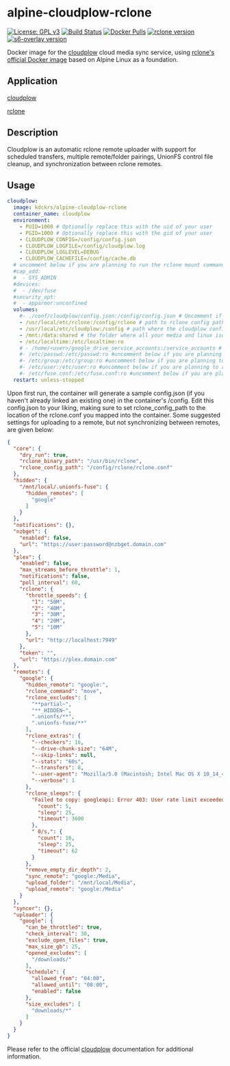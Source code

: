# alpine-cloudplow-rclone

[![License: GPL v3](https://img.shields.io/badge/License-GPL%203-blue.svg?style=flat-square)](https://github.com/kdckrs/alpine-cloudplow-rclone/blob/main/LICENSE)
[![Build Status](https://github.com/kdckrs/alpine-cloudplow-rclone/workflows/Build/badge.svg)](https://github.com/kdckrs/alpine-cloudplow-rclone/actions)
[![Docker Pulls](https://img.shields.io/docker/pulls/kdckrs/alpine-cloudplow-rclone)](https://hub.docker.com/r/kdckrs/alpine-cloudplow-rclone)
[![rclone version](https://img.shields.io/github/v/release/rclone/rclone?label=rclone%20version)](https://hub.docker.com/r/rclone/rclone)
[![s6-overlay version](https://img.shields.io/github/v/release/just-containers/s6-overlay?label=s6-overlay%20version)](https://github.com/just-containers/s6-overlay)

Docker image for the [cloudplow](https://github.com/l3uddz/cloudplow) cloud media sync service, using [rclone's official Docker image](https://hub.docker.com/r/rclone/rclone) based on Alpine Linux as a foundation.

## Application

[cloudplow](https://github.com/l3uddz/cloudplow)

[rclone](https://github.com/rclone/rclone)

## Description

Cloudplow is an automatic rclone remote uploader with support for scheduled transfers, multiple remote/folder pairings, UnionFS control file cleanup, and synchronization between rclone remotes.

## Usage

```yaml
cloudplow:
  image: kdckrs/alpine-cloudplow-rclone
  container_name: cloudplow
  environment:
    - PUID=1000 # Optionally replace this with the uid of your user
    - PGID=1000 # Optionally replace this with the gid of your user
    - CLOUDPLOW_CONFIG=/config/config.json
    - CLOUDPLOW_LOGFILE=/config/cloudplow.log
    - CLOUDPLOW_LOGLEVEL=DEBUG
    - CLOUDPLOW_CACHEFILE=/config/cache.db
  # uncomment below if you are planning to run the rclone mount command using this container
  #cap_add: 
  #  - SYS_ADMIN
  #devices:
  #  - /dev/fuse
  #security_opt:
  #  - apparmor:unconfined
  volumes:
    #- ./conf/cloudplow/config.json:/config/config.json # Uncomment if you have a local cloudplow config ready
    - /usr/local/etc/rclone:/config/rclone # path to rclone config path, can be /home/<user>/.config/rclone if already installed
    - /usr/local/etc/cloudplow:/config # path where the cloudplow config will be stored 
    - /mnt:/data:shared # the folder where all your media and linux iso's are stored ;)
    - /etc/localtime:/etc/localtime:ro
    # - /home/<user>/google_drive_service_accounts:/service_accounts # optionally if you are using Google drive service accounts
    #- /etc/passwd:/etc/passwd:ro #uncomment below if you are planning to run the rclone mount command using this container
    #- /etc/group:/etc/group:ro #uncomment below if you are planning to run the rclone mount command using this container
    #- /etc/user:/etc/user:ro #uncomment below if you are planning to run the rclone mount command using this container
    #- /etc/fuse.conf:/etc/fuse.conf:ro #uncomment below if you are planning to run the rclone mount command using this container
  restart: unless-stopped
```

Upon first run, the container will generate a sample config.json (if you haven't already linked an existing one) in the container's /config. Edit this config.json to your liking, making sure to set rclone_config_path to the location of the rclone.conf you mapped into the container. Some suggested settings for uploading to a remote, but not synchronizing between remotes, are given below:

```json
{
  "core": {
    "dry_run": true,
    "rclone_binary_path": "/usr/bin/rclone",
    "rclone_config_path": "/config/rclone/rclone.conf"
  },
  "hidden": {
    "/mnt/local/.unionfs-fuse": {
      "hidden_remotes": [
        "google"
      ]
    }
  },
  "notifications": {},
  "nzbget": {
    "enabled": false,
    "url": "https://user:password@nzbget.domain.com"
  },
  "plex": {
    "enabled": false,
    "max_streams_before_throttle": 1,
    "notifications": false,
    "poll_interval": 60,
    "rclone": {
      "throttle_speeds": {
        "1": "50M",
        "2": "40M",
        "3": "30M",
        "4": "20M",
        "5": "10M"
      },
      "url": "http://localhost:7949"
    },
    "token": "",
    "url": "https://plex.domain.com"
  },
  "remotes": {
    "google": {
      "hidden_remote": "google:",
      "rclone_command": "move",
      "rclone_excludes": [
        "**partial~",
        "**_HIDDEN~",
        ".unionfs/**",
        ".unionfs-fuse/**"
      ],
      "rclone_extras": {
        "--checkers": 16,
        "--drive-chunk-size": "64M",
        "--skip-links": null,
        "--stats": "60s",
        "--transfers": 8,
        "--user-agent": "Mozilla/5.0 (Macintosh; Intel Mac OS X 10_14_4) AppleWebKit/537.36 (KHTML, like Gecko) Chrome/74.0.3729.131 Safari/537.36",
        "--verbose": 1
      },
      "rclone_sleeps": {
        "Failed to copy: googleapi: Error 403: User rate limit exceeded": {
          "count": 5,
          "sleep": 25,
          "timeout": 3600
        },
        " 0/s,": {
          "count": 16,
          "sleep": 25,
          "timeout": 62
        }
      },
      "remove_empty_dir_depth": 2,
      "sync_remote": "google:/Media",
      "upload_folder": "/mnt/local/Media",
      "upload_remote": "google:/Media"
    }
  },
  "syncer": {},
  "uploader": {
    "google": {
      "can_be_throttled": true,
      "check_interval": 30,
      "exclude_open_files": true,
      "max_size_gb": 25,
      "opened_excludes": [
        "/downloads/"
      ],
      "schedule": {
        "allowed_from": "04:00",
        "allowed_until": "08:00",
        "enabled": false
      },
      "size_excludes": [
        "downloads/*"
      ]
    }
  }
}
```

Please refer to the official [cloudplow](https://github.com/l3uddz/cloudplow) documentation for additional information.
